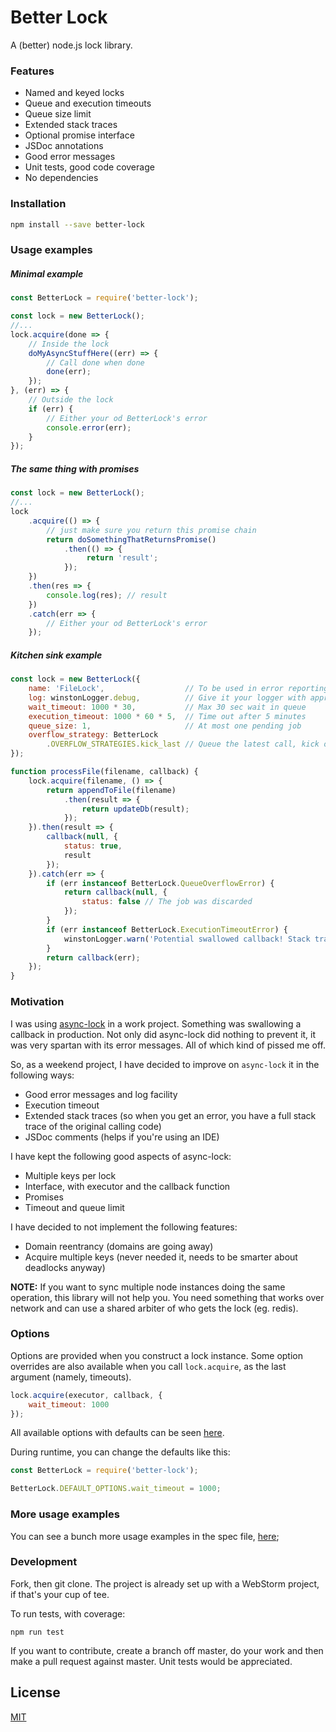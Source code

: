 # Better Lock

A (better) node.js lock library.

### Features

- Named and keyed locks
- Queue and execution timeouts
- Queue size limit
- Extended stack traces
- Optional promise interface
- JSDoc annotations
- Good error messages
- Unit tests, good code coverage
- No dependencies

### Installation

```bash
npm install --save better-lock
```

### Usage examples

##### Minimal example

```javascript
const BetterLock = require('better-lock');

const lock = new BetterLock();
//...
lock.acquire(done => {
	// Inside the lock
	doMyAsyncStuffHere((err) => {
		// Call done when done
		done(err);
	});
}, (err) => {
	// Outside the lock
	if (err) {
		// Either your od BetterLock's error
		console.error(err); 
	}
});
```

##### The same thing with promises

```javascript
const lock = new BetterLock();
//...
lock
	.acquire(() => {
		// just make sure you return this promise chain
		return doSomethingThatReturnsPromise()
			.then(() => {
				 return 'result';
			});
	})
	.then(res => {
		console.log(res); // result		
	})
	.catch(err => {
		// Either your od BetterLock's error 
	});
```

##### Kitchen sink example

```javascript
const lock = new BetterLock({
    name: 'FileLock',                  // To be used in error reporting and logging
    log: winstonLogger.debug,          // Give it your logger with appropeiate level
    wait_timeout: 1000 * 30,           // Max 30 sec wait in queue
    execution_timeout: 1000 * 60 * 5,  // Time out after 5 minutes
    queue_size: 1,                     // At most one pending job
    overflow_strategy: BetterLock
        .OVERFLOW_STRATEGIES.kick_last // Queue the latest call, kick out the prev one
});

function processFile(filename, callback) {
	lock.acquire(filename, () => {
		return appendToFile(filename)
			.then(result => {
				return updateDb(result);
			});
	}).then(result => {
		callback(null, {
			status: true,
			result
		});
	}).catch(err => {
		if (err instanceof BetterLock.QueueOverflowError) {
			return callback(null, {
				status: false // The job was discarded
			});
		}
		if (err instanceof BetterLock.ExecutionTimeoutError) {
			winstonLogger.warn('Potential swallowed callback! Stack trace to the entry site:', err.stack);
		}
		return callback(err);
	});
}

```

### Motivation

I was using [async-lock](https://github.com/rogierschouten/async-lock) in a work project. Something was swallowing a callback in production. Not only did async-lock did nothing to prevent it, it was very spartan with its error messages. All of which kind of pissed me off.

So, as a weekend project, I have decided to improve on `async-lock` it in the following ways:

- Good error messages and log facility
- Execution timeout
- Extended stack traces (so when you get an error, you have a full stack trace of the original calling code)
- JSDoc comments (helps if you're using an IDE)

I have kept the following good aspects of async-lock:

- Multiple keys per lock
- Interface, with executor and the callback function
- Promises
- Timeout and queue limit

I have decided to not implement the following features:

- Domain reentrancy (domains are going away)
- Acquire multiple keys (never needed it, needs to be smarter about deadlocks anyway)

**NOTE:** If you want to sync multiple node instances doing the same operation, this library will not help you. You need something that works over network and can use a shared arbiter of who gets the lock (eg. redis).

### Options

Options are provided when you construct a lock instance. Some option overrides are also available when you call `lock.acquire`, as the last argument (namely, timeouts).

```javascript
lock.acquire(executor, callback, {
	wait_timeout: 1000
});
```
 
All available options with defaults can be seen [here](src/consts.js).

During runtime, you can change the defaults like this:

```javascript
const BetterLock = require('better-lock');

BetterLock.DEFAULT_OPTIONS.wait_timeout = 1000;
```

### More usage examples

You can see a bunch more usage examples in the spec file, [here](spec/better_lock.spec.js);

### Development

Fork, then git clone. The project is already set up with a WebStorm project, if that's your cup of tee.

To run tests, with coverage:
```
npm run test
```

If you want to contribute, create a branch off master, do your work and then make a pull request against master. Unit tests would be appreciated.

## License

[MIT](./LICENSE)